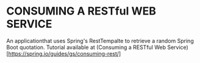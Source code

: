 # CONSUMING A RESTful WEB SERVICE

An applicationthat uses Spring's RestTempalte to retrieve a random Spring Boot quotation.
Tutorial available at (Consuming a RESTful Web Service)[https://spring.io/guides/gs/consuming-rest/]
